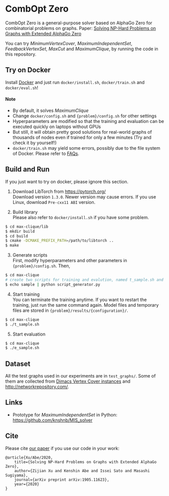 # CombOpt Zero
CombOpt Zero is a general-purpose solver based on AlphaGo Zero for combinatorial problems on graphs.
Paper: [Solving NP-Hard Problems on Graphs with Extended AlphaGo Zero](https://arxiv.org/abs/1905.11623)

You can try *MinimumVertexCover*, *MaximumIndependentSet*, *FeedbackVertexSet*, *MaxCut* and *MaximumClique*, by running the code in this repository.

## Try on Docker
Install [Docker](https://docs.docker.com/get-docker/) and just run `docker/install.sh`, `docker/train.sh` and `docker/eval.sh`!

#### Note
- By default, it solves *MaximumClique*
- Change `docker/config.sh` and `{problem}/config.sh` for other settings
- Hyperparameters are modified so that the training and evaluation can be executed quickly on laptops without GPUs
- But still, it will obtain pretty good solutions for real-world graphs of thousands of nodes even if trained for only a few minutes (Try and check it by yourself!)
- `docker/train.sh` may yield some errors, possibly due to the file system of Docker. Please refer to [FAQs](https://github.com/xuzijian629/combopt-zero/wiki/FAQs).

## Build and Run
If you just want to try on docker, please ignore this section.

1. Download LibTorch from https://pytorch.org/  
Download version `1.3.0`. Newer version may cause errors. If you use Linux, download `Pre-cxx11 ABI` version.

2. Build library  
Please also refer to `docker/install.sh` if you have some problem.
```bash
$ cd max-clique/lib
$ mkdir build
$ cd build
$ cmake -DCMAKE_PREFIX_PATH=/path/to/libtorch ..
$ make
```

3. Generate scripts  
First, modify hyperparameters and other parameters in `{problem}/config.sh`.
Then,
```bash
$ cd max-clique
# create two scripts for training and evalution, named t_sample.sh and e_sample.sh, based on config.sh
$ echo sample | python script_generator.py
```

4. Start training  
You can terminate the training anytime. If you want to restart the training, just run the same command again.
Model files and temporary files are stored in `{problem}/results/{configuration}/`.
```bash
$ cd max-clique
$ ./t_sample.sh
```

5. Start evaluation  
```bash
$ cd max-clique
$ ./e_sample.sh
```


## Dataset
All the test graphs used in our experiments are in `test_graphs/`. Some of them are collected from [Dimacs Vertex Cover instances](https://turing.cs.hbg.psu.edu/txn131/vertex_cover.html) and http://networkrepository.com/.

## Links
- Prototype for *MaximumIndependentSet* in Python: https://github.com/knshnb/MIS_solver

## Cite
Please cite [our paper](https://arxiv.org/abs/1905.11623) if you use our code in your work:

```
@article{Xu/Abe/2020,
    title={Solving NP-Hard Problems on Graphs with Extended AlphaGo Zero},
    author={Zijian Xu and Kenshin Abe and Issei Sato and Masashi Sugiyama},
    journal={arXiv preprint arXiv:1905.11623},
    year={2020}
}
```
